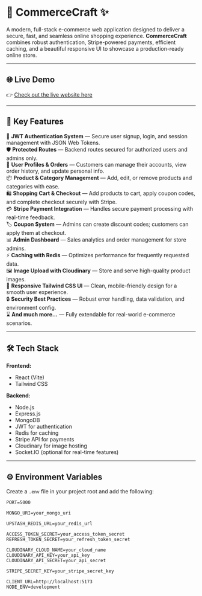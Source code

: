 # 🛒 **CommerceCraft** ✨  
A modern, full-stack e-commerce web application designed to deliver a secure, fast, and seamless online shopping experience. **CommerceCraft** combines robust authentication, Stripe-powered payments, efficient caching, and a beautiful responsive UI to showcase a production-ready online store.

---

## 🌐 **Live Demo**

👉 [Check out the live website here](https://ecommerce-store-22jy.onrender.com)  


---

## 🌟 **Key Features**

🔐 **JWT Authentication System** — Secure user signup, login, and session management with JSON Web Tokens.  
🛡️ **Protected Routes** — Backend routes secured for authorized users and admins only.  
👤 **User Profiles & Orders** — Customers can manage their accounts, view order history, and update personal info.  
📦 **Product & Category Management** — Add, edit, or remove products and categories with ease.  
🛍️ **Shopping Cart & Checkout** — Add products to cart, apply coupon codes, and complete checkout securely with Stripe.  
💳 **Stripe Payment Integration** — Handles secure payment processing with real-time feedback.  
🏷️ **Coupon System** — Admins can create discount codes; customers can apply them at checkout.  
📊 **Admin Dashboard** — Sales analytics and order management for store admins.  
⚡ **Caching with Redis** — Optimizes performance for frequently requested data.  
🖼️ **Image Upload with Cloudinary** — Store and serve high-quality product images.  
🎨 **Responsive Tailwind CSS UI** — Clean, mobile-friendly design for a smooth user experience.  
🔒 **Security Best Practices** — Robust error handling, data validation, and environment config.  
⌛ **And much more...** — Fully extendable for real-world e-commerce scenarios.

---

## 🛠️ **Tech Stack**

**Frontend:**  
- React (Vite)
- Tailwind CSS

**Backend:**  
- Node.js
- Express.js
- MongoDB
- JWT for authentication
- Redis for caching
- Stripe API for payments
- Cloudinary for image hosting
- Socket.IO (optional for real-time features)

---

## ⚙️ **Environment Variables**

Create a `.env` file in your project root and add the following:

```env
PORT=5000

MONGO_URI=your_mongo_uri

UPSTASH_REDIS_URL=your_redis_url

ACCESS_TOKEN_SECRET=your_access_token_secret
REFRESH_TOKEN_SECRET=your_refresh_token_secret

CLOUDINARY_CLOUD_NAME=your_cloud_name
CLOUDINARY_API_KEY=your_api_key
CLOUDINARY_API_SECRET=your_api_secret

STRIPE_SECRET_KEY=your_stripe_secret_key

CLIENT_URL=http://localhost:5173
NODE_ENV=development
